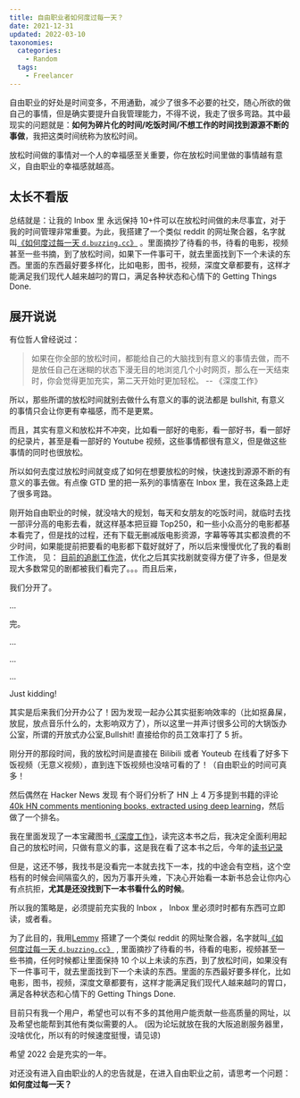 ```yaml
---
title: 自由职业者如何度过每一天？
date: 2021-12-31
updated: 2022-03-10
taxonomies:
  categories:
    - Random
  tags:
    - Freelancer
---
```


自由职业的好处是时间变多，不用通勤，减少了很多不必要的社交，随心所欲的做自己的事情，但是确实要提升自我管理能力，不得不说，我走了很多弯路。其中最现实的问题就是：**如何为碎片化的时间/吃饭时间/不想工作的时间找到源源不断的事做**，我把这类时间统称为放松时间。

放松时间做的事情对一个人的幸福感至关重要，你在放松时间里做的事情越有意义，自由职业的幸福感就越高。

<!-- more -->

## 太长不看版

总结就是：让我的 Inbox 里 永远保持 10+件可以在放松时间做的未尽事宜，对于我的时间管理非常重要。为此，我搭建了一个类似 reddit 的网址聚合器，名字就叫[《如何度过每一天 `d.buzzing.cc`》](https://d.buzzing.cc/) 。里面摘抄了待看的书，待看的电影，视频甚至一些书摘，到了放松时间，如果下一件事可干，就去里面找到下一个未读的东西。里面的东西最好要多样化，比如电影，图书，视频，深度文章都要有，这样才能满足我们现代人越来越叼的胃口，满足各种状态和心情下的 Getting Things Done.

## 展开说说

有位哲人曾经说过：

> 如果在你全部的放松时间，都能给自己的大脑找到有意义的事情去做，而不是放任自己在迷糊的状态下漫无目的地浏览几个小时网页，那么在一天结束时，你会觉得更加充实，第二天开始时更加轻松。 -- 《深度工作》

所以，那些所谓的放松时间就别去做什么有意义的事的说法都是 bullshit, 有意义的事情只会让你更有幸福感，而不是更累。

而且，其实有意义和放松并不冲突，比如看一部好的电影，看一部好书，看一部好的纪录片，甚至是看一部好的 Youtube 视频，这些事情都很有意义，但是做这些事情的同时也很放松。

所以如何去度过放松时间就变成了如何在想要放松的时候，快速找到源源不断的有意义的事去做。有点像 GTD 里的把一系列的事情塞在 Inbox 里，我在这条路上走了很多弯路。

刚开始自由职业的时候，就没啥大的规划，每天和女朋友的吃饭时间，就临时去找一部评分高的电影去看，就这样基本把豆瓣 Top250，和一些小众高分的电影都基本看完了，但是找的过程，还有下载无删减版电影资源，字幕等等其实都浪费的不少时间，如果能提前把要看的电影都下载好就好了，所以后来慢慢优化了我的看剧工作流， 见： [目前的追剧工作流](https://wiki.owenyoung.com/tv-shows/#workflows)，优化之后其实找剧就变得方便了许多，但是发现大多数常见的剧都被我们看完了。。。而且后来，

我们分开了。

...

完。

...

...

...

Just kidding!

其实是后来我们分开办公了！因为发现一起办公其实挺影响效率的（比如抠鼻屎，放屁，放点音乐什么的，太影响双方了），所以这里一并声讨很多公司的大锅饭办公室，所谓的开放式办公室,Bullshit! 直接给你的员工效率打了 5 折。

刚分开的那段时间，我的放松时间是直接在 Bilibili 或者 Youteub 在线看了好多下饭视频（无意义视频），直到连下饭视频也没啥可看的了！（自由职业的时间可真多！

然后偶然在 Hacker News 发现 有个哥们分析了 HN 上 4 万多提到书籍的评论[40k HN comments mentioning books, extracted using deep learning](https://news.ycombinator.com/item?id=28595967)，然后做了一个排名。

我在里面发现了一本宝藏图书[《深度工作》](https://book.douban.com/subject/27056409/)，读完这本书之后，我决定全面利用起自己的放松时间，只做有意义的事，这是我在看了这本书之后，今年的[读书记录](https://wiki.owenyoung.com/books/#2021)

但是，这还不够，我找书是没看完一本就去找下一本，找的中途会有空档，这个空档有的时候会间隔蛮久的，因为万事开头难，下决心开始看一本新书总会让你内心有点抗拒，**尤其是还没找到下一本书看什么的时候**。

所以我的策略是，必须提前充实我的 Inbox ， Inbox 里必须时时都有东西可立即读，或者看。

为了此目的，我用[Lemmy](https://github.com/LemmyNet/lemmy) 搭建了一个类似 reddit 的网址聚合器，名字就叫[《如何度过每一天 `d.buzzing.cc`》](https://d.buzzing.cc/) , 里面摘抄了待看的书，待看的电影，视频甚至一些书摘，任何时候都让里面保持 10 个以上未读的东西，到了放松时间，如果没有下一件事可干，就去里面找到下一个未读的东西。里面的东西最好要多样化，比如电影，图书，视频，深度文章都要有，这样才能满足我们现代人越来越叼的胃口，满足各种状态和心情下的 Getting Things Done.

目前只有我一个用户，希望也可以有不多的其他用户能贡献一些高质量的网址，以及希望也能帮到其他有类似需要的人。 (因为论坛就放在我的大阪追剧服务器里，没啥优化，所以有的时候速度挺慢，请见谅)

希望 2022 会是充实的一年。

对还没有进入自由职业的人的忠告就是，在进入自由职业之前，请思考一个问题：**如何度过每一天？**
